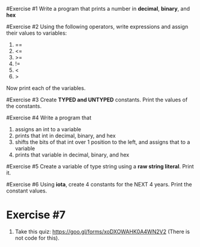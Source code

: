 #Exercise #1
Write a program that prints a number in **decimal**, **binary**, and **hex**

#Exercise #2
Using the following operators, write expressions and assign their values to variables:
1. ==
2. <=
3. \>=
4. !=
5. <
6. \>

Now print each of the variables.


#Exercise #3
Create **TYPED and UNTYPED** constants. Print the values of the constants.

#Exercise #4
Write a program that
1. assigns an int to a variable
2. prints that int in decimal, binary, and hex
3. shifts the bits of that int over 1 position to the left, and assigns that to a variable
4. prints that variable in decimal, binary, and hex

#Exercise #5
Create a variable of type string using a **raw string literal**. Print it.

#Exercise #6
Using **iota**, create 4 constants for the NEXT 4 years. Print the constant values.

# Exercise #7
1. Take this quiz: https://goo.gl/forms/xoDXOWAHK0A4WN2V2 (There is not code for this).
